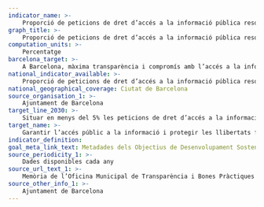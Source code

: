```yaml
---
indicator_name: >-
    Proporció de peticions de dret d’accés a la informació pública resoltes pel Departament de Transparència i Bones Pràctiques que acaben sent impugnades davant la Comissió de Garantia del Dret d’Accés a la Informació Pública
graph_title: >-
    Proporció de peticions de dret d’accés a la informació pública resoltes pel Departament de Transparència i Bones Pràctiques que acaben sent impugnades davant la Comissió de Garantia del Dret d’Accés a la Informació Pública
computation_units: >-
    Percentatge
barcelona_target: >-
    A Barcelona, màxima transparència i compromís amb l’accés a la informació
national_indicator_available: >-
    Proporció de peticions de dret d’accés a la informació pública resoltes pel Departament de Transparència i Bones Pràctiques que acaben sent impugnades davant la Comissió de Garantia del Dret d’Accés a la Informació Pública
national_geographical_coverage: Ciutat de Barcelona 
source_organisation_1: >-
    Ajuntament de Barcelona
target_line_2030: >-
    Situar en menys del 5% les peticions de dret d’accés a la informació pública que acaben sent impugnades davant la Comissió de Garantia del Dret d’Accés a la Informació Pública
target_name: >-
    Garantir l’accés públic a la informació i protegir les llibertats fonamentals, de conformitat amb les lleis nacionals i els acords internacionals
indicator_definition:
goal_meta_link_text: Metadades dels Objectius de Desenvolupament Sostenible de les Nacions Unides (pdf 894kB)
source_periodicity_1: >-
    Dades disponibles cada any
source_url_text_1: >-
    Memòria de l’Oficina Municipal de Transparència i Bones Pràctiques 2019
source_other_info_1: >-
    Ajuntament de Barcelona
---
```

